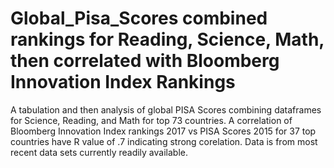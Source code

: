 # Global_Pisa_Scores combined rankings for Reading, Science, Math, then correlated with Bloomberg Innovation Index Rankings
A tabulation and then analysis of global PISA Scores combining dataframes for Science, Reading, and Math for top 73 countries.
A correlation of Bloomberg Innovation Index rankings 2017 vs PISA Scores 2015 for 37 top countries have R value of .7 indicating strong corelation. Data is from most recent data sets currently readily available.
